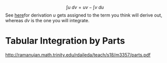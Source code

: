 $$
\int u \ dv = uv - \int v \ du
$$
See [here](https://en.wikipedia.org/wiki/Integration_by_parts)for derivation
$u$ gets assigned to the term you think will derive out, whereas $dv$ is the one you will integrate.

# Tabular Integration by Parts

http://ramanujan.math.trinity.edu/rdaileda/teach/s18/m3357/parts.pdf